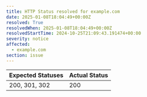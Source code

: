 ```yaml
---
title: HTTP Status resolved for example.com
date: 2025-01-08T18:04:49+00:00Z
resolved: True
resolvedWhen: 2025-01-08T18:04:49+00:00Z
resolvedStartTime: 2024-10-25T21:09:43.191474+00:00
severity: notice
affected:
  - example.com
section: issue
---
```


| Expected Statuses | Actual Status  |
|-------------------|----------------|
| 200, 301, 302 | 200 |
